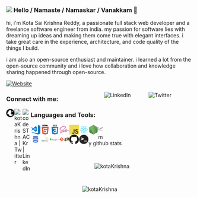### <img src="https://media.giphy.com/media/hvRJCLFzcasrR4ia7z/giphy.gif" width="25px"> Hello / Namaste / Namaskar / Vanakkam 💖 

hi, i'm Kota Sai Krishna Reddy, a passionate full stack web developer and a freelance software engineer from india. my passion for software lies with dreaming up ideas and making them come true with elegant interfaces. i take great care in the experience, architecture, and code quality of the things I build.

i am also an open-source enthusiast and maintainer. i learned a lot from the open-source community and i love how collaboration and knowledge sharing happened through open-source.

[![Website](https://img.shields.io/website?label=KotaKreddy.com&style=for-the-badge&url=https%3A%2F%2FKotaKreddy.com)](https://kotakreddy.com)
<!-- [![LinkedIn Follow](https://img.shields.io/twitter/follow/kotasaiKrishna?color=1DA1F2&logo=linkedin&style=for-the-badge)](https://www.linkedin.com/in/kota-sai-krishna-reddy-7a234a11b) -->

<a href="https://k-saikrishna78.medium.com/" target="_blank"><img src="https://cdn1.iconfinder.com/data/icons/social-networks-15/512/medium_social_network_logo-1024.png" height="120px" width="120px" alt="Twitter" align="right"></a><a href="https://in.linkedin.com/in/kota-sai-krishna-reddy-7a234a11b/" target="_blank"><img src="https://cdn2.iconfinder.com/data/icons/social-media-2199/64/social_media_isometric_14-linkedin-512.png" height="120px" width="120px" alt="LinkedIn" align="right"></a>

### Connect with me:

<img align="left" alt="KotaKreddy.com" width="22px" src="https://raw.githubusercontent.com/iconic/open-iconic/master/svg/globe.svg" />
<img align="left" alt="kotaKrishna | Twitter" width="22px" src="https://cdn.jsdelivr.net/npm/simple-icons@v3/icons/twitter.svg" />
<img align="left" alt="codeSTACKr | LinkedIn" width="22px" src="https://cdn.jsdelivr.net/npm/simple-icons@v3/icons/linkedin.svg" />

### Languages and Tools:

<img align="left" alt="Visual Studio Code" width="26px" src="https://raw.githubusercontent.com/github/explore/80688e429a7d4ef2fca1e82350fe8e3517d3494d/topics/visual-studio-code/visual-studio-code.png" />
<img align="left" alt="HTML5" width="26px" src="https://raw.githubusercontent.com/github/explore/80688e429a7d4ef2fca1e82350fe8e3517d3494d/topics/html/html.png" />
<img align="left" alt="CSS3" width="26px" src="https://raw.githubusercontent.com/github/explore/80688e429a7d4ef2fca1e82350fe8e3517d3494d/topics/css/css.png" />
<img align="left" alt="Sass" width="26px" src="https://raw.githubusercontent.com/github/explore/80688e429a7d4ef2fca1e82350fe8e3517d3494d/topics/sass/sass.png" />
<img align="left" alt="JavaScript" width="26px" src="https://raw.githubusercontent.com/github/explore/80688e429a7d4ef2fca1e82350fe8e3517d3494d/topics/javascript/javascript.png" />
<img align="left" alt="React" width="26px" src="https://raw.githubusercontent.com/github/explore/80688e429a7d4ef2fca1e82350fe8e3517d3494d/topics/react/react.png" />
<img align="left" alt="Node.js" width="26px" src="https://raw.githubusercontent.com/github/explore/80688e429a7d4ef2fca1e82350fe8e3517d3494d/topics/nodejs/nodejs.png" />
<img align="left" alt="SQL" width="26px" src="https://raw.githubusercontent.com/github/explore/80688e429a7d4ef2fca1e82350fe8e3517d3494d/topics/sql/sql.png" />
<img align="left" alt="MySQL" width="26px" src="https://raw.githubusercontent.com/github/explore/80688e429a7d4ef2fca1e82350fe8e3517d3494d/topics/mysql/mysql.png" />
<img align="left" alt="MongoDB" width="26px" src="https://raw.githubusercontent.com/github/explore/80688e429a7d4ef2fca1e82350fe8e3517d3494d/topics/mongodb/mongodb.png" />
<img align="left" alt="Git" width="26px" src="https://raw.githubusercontent.com/github/explore/80688e429a7d4ef2fca1e82350fe8e3517d3494d/topics/git/git.png" />
<img align="left" alt="GitHub" width="26px" src="https://raw.githubusercontent.com/github/explore/78df643247d429f6cc873026c0622819ad797942/topics/github/github.png" />
<img align="left" alt="Terminal" width="26px" src="https://raw.githubusercontent.com/github/explore/80688e429a7d4ef2fca1e82350fe8e3517d3494d/topics/terminal/terminal.png" />

📈 my github stats

<br />

<!-- [![Kota's GitHub stats](https://github-readme-stats-chi-livid.vercel.app/api?username=kotakrishna&show_icons=true&theme=gotham)](https://github.com/kotakrishna) -->
<p align="center">
<img src="https://github-readme-stats-chi-livid.vercel.app/api?username=kotakrishna&show_icons=true&theme=gotham" alt="kotaKrishna" />
</p>
<br />
<p align="center">
<img src="https://github-readme-stats-chi-livid.vercel.app/api/top-langs/?username=kotakrishna" alt="kotaKrishna" />
</p>